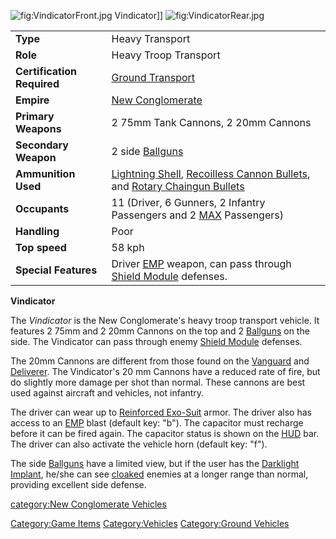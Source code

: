 ![](VindicatorFront.jpg "fig:VindicatorFront.jpg") Vindicator\]\]
![](VindicatorRear.jpg "fig:VindicatorRear.jpg")

|                            |                                                                                                                                                                                     |
|----------------------------|-------------------------------------------------------------------------------------------------------------------------------------------------------------------------------------|
| **Type**                   | Heavy Transport                                                                                                                                                                     |
| **Role**                   | Heavy Troop Transport                                                                                                                                                               |
| **Certification Required** | [Ground Transport](Ground_Transport "wikilink")                                                                                                                                     |
| **Empire**                 | [New Conglomerate](New_Conglomerate "wikilink")                                                                                                                                     |
| **Primary Weapons**        | 2 75mm Tank Cannons, 2 20mm Cannons                                                                                                                                                 |
| **Secondary Weapon**       | 2 side [Ballguns](Ballgun "wikilink")                                                                                                                                               |
| **Ammunition Used**        | [Lightning Shell](Lightning_Shell "wikilink"), [Recoilless Cannon Bullets](Recoilless_Cannon_Bullets "wikilink"), and [Rotary Chaingun Bullets](Rotary_Chaingun_Bullets "wikilink") |
| **Occupants**              | 11 (Driver, 6 Gunners, 2 Infantry Passengers and 2 [MAX](MAX "wikilink") Passengers)                                                                                                |
| **Handling**               | Poor                                                                                                                                                                                |
| **Top speed**              | 58 kph                                                                                                                                                                              |
| **Special Features**       | Driver [EMP](EMP "wikilink") weapon, can pass through [Shield Module](Shield_Module "wikilink") defenses.                                                                           |

**Vindicator**

The *Vindicator* is the New Conglomerate's heavy troop transport
vehicle. It features 2 75mm and 2 20mm Cannons on the top and 2
[Ballguns](Ballgun "wikilink") on the side. The Vindicator can pass
through enemy [Shield Module](Shield_Module "wikilink") defenses.

The 20mm Cannons are different from those found on the
[Vanguard](Vanguard "wikilink") and [Deliverer](Deliverer "wikilink").
The Vindicator's 20 mm Cannons have a reduced rate of fire, but do
slightly more damage per shot than normal. These cannons are best used
against aircraft and vehicles, not infantry.

The driver can wear up to [Reinforced
Exo-Suit](Reinforced_Exo-Suit "wikilink") armor. The driver also has
access to an [EMP](EMP "wikilink") blast (default key: "b"). The
capacitor must recharge before it can be fired again. The capacitor
status is shown on the [HUD](HUD "wikilink") bar. The driver can also
activate the vehicle horn (default key: "f").

The side [Ballguns](Ballgun "wikilink") have a limited view, but if the
user has the [Darklight](Darklight "wikilink")
[Implant](Implant "wikilink"), he/she can see
[cloaked](Infiltration_Suit "wikilink") enemies at a longer range than
normal, providing excellent side defense.

[category:New Conglomerate
Vehicles](category:New_Conglomerate_Vehicles "wikilink")

[Category:Game Items](Category:Game_Items "wikilink")
[Category:Vehicles](Category:Vehicles "wikilink") [Category:Ground
Vehicles](Category:Ground_Vehicles "wikilink")